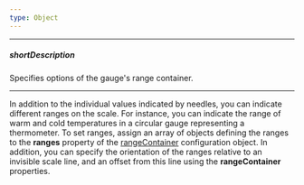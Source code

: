 ```yaml
---
type: Object
---
```

---
##### shortDescription
Specifies options of the gauge's range container.

---
In addition to the individual values indicated by needles, you can indicate different ranges on the scale. For instance, you can indicate the range of warm and cold temperatures in a circular gauge representing a thermometer. To set ranges, assign an array of objects defining the ranges to the **ranges** property of the [rangeContainer](/api-reference/20%20Data%20Visualization%20Widgets/dxCircularGauge/1%20Configuration/rangeContainer '/Documentation/ApiReference/Data_Visualization_Widgets/dxCircularGauge/Configuration/rangeContainer') configuration object. In addition, you can specify the orientation of the ranges relative to an invisible scale line, and an offset from this line using the **rangeContainer** properties.